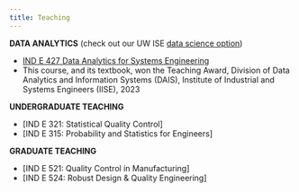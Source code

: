 ```yaml
---
title: Teaching
---
```


**DATA ANALYTICS**  (check out our UW ISE [data science option](https://ise.washington.edu/students/BSIE/data-science-option))

- [IND E 427 Data Analytics for Systems Engineering](http://analytics.shuaihuang.info/)
- This course, and its textbook, won the Teaching Award, Division of Data Analytics and Information Systems (DAIS), Institute of Industrial and Systems Engineers (IISE), 2023



**UNDERGRADUATE TEACHING**

- [IND E 321: Statistical Quality Control]
- [IND E 315: Probability and Statistics for Engineers]

**GRADUATE TEACHING**

- [IND E 521: Quality Control in Manufacturing]
- [IND E 524: Robust Design & Quality Engineering]


